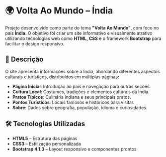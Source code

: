# 🌍 Volta Ao Mundo – Índia

Projeto desenvolvido como parte do tema **"Volta Ao Mundo"**, com foco no país **Índia**. O objetivo foi criar um site informativo e visualmente atrativo utilizando tecnologias web como **HTML, CSS** e o framework **Bootstrap** para facilitar o design responsivo.

## 📄 Descrição

O site apresenta informações sobre a Índia, abordando diferentes aspectos culturais e turísticos, distribuídos em múltiplas páginas:

- **Página Inicial**: Introdução ao país e navegação para outras seções.  
- **Cultura Local**: Costumes, tradições e elementos culturais da Índia.  
- **Pratos Típicos**: Culinária indiana e seus principais pratos.  
- **Pontos Turísticos**: Locais famosos e históricos para visitar.  
- **Sobre**: Dados sobre geografia, população, idioma e curiosidades.

## 🛠️ Tecnologias Utilizadas

- **HTML5** – Estrutura das páginas  
- **CSS3** – Estilização personalizada  
- **Bootstrap 4.1.3** – Layout responsivo e componentes prontos  
